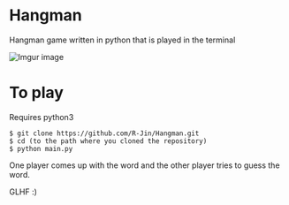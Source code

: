 # Hangman 
Hangman game written in python that is played in the terminal

![Imgur image](https://i.imgur.com/SuSqmw3.gif)

# To play
Requires python3 

```
$ git clone https://github.com/R-Jin/Hangman.git
$ cd (to the path where you cloned the repository)
$ python main.py
```
One player comes up with the word and the other player tries to guess the word.

GLHF :)
